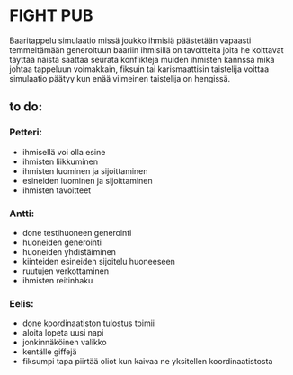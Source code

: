 # FIGHT PUB

Baaritappelu simulaatio missä joukko ihmisiä päästetään vapaasti temmeltämään generoituun baariin
ihmisillä on tavoitteita joita he koittavat täyttää näistä saattaa seurata konflikteja muiden ihmisten kannssa
mikä johtaa tappeluun voimakkain, fiksuin tai karismaattisin taistelija voittaa simulaatio päätyy kun enää 
viimeinen taistelija on hengissä.

## to do:

### Petteri:
+ ihmisellä voi olla esine
+ ihmisten liikkuminen
+ ihmisten luominen ja sijoittaminen
+ esineiden luominen ja sijoittaminen
+ ihmisten tavoitteet

### Antti:
+ done testihuoneen generointi
+ huoneiden generointi
+ huoneiden yhdistäiminen
+ kiinteiden esineiden sijoitelu huoneeseen
+ ruutujen verkottaminen
+ ihmisten reitinhaku

### Eelis:
+ done koordinaatiston tulostus toimii
+ aloita lopeta uusi napi
+ jonkinnäköinen valikko
+ kentälle giffejä
+ fiksumpi tapa piirtää oliot kun kaivaa ne yksitellen koordinaatistosta
